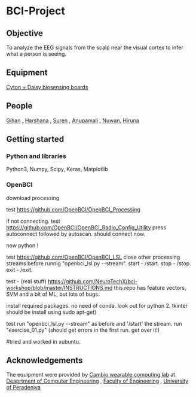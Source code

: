 # BCI-Project

## Objective
To analyze the EEG signals from the scalp near the visual cortex to infer what a person is seeing.

## Equipment
[Cyton + Daisy biosensing boards](https://shop.openbci.com/collections/openbci-products/products/cyton-daisy-biosensing-boards-16-channel)


## People
[Gihan](http://gihan.me) , [Harshana](http://teambitecode.com/people/harshana) , [Suren](http://teambitecode.com/people/suren) , [Anupamali](http://teambitecode.com/people/anupamali) , [Nuwan](http://teambitecode.com/people/nuwan), [Hiruna](https://github.com/hiruna72/)

## Getting started

### Python and libraries
Python3, Numpy, Scipy, Keras, Matplotlib


### OpenBCI
download processing

test
  https://github.com/OpenBCI/OpenBCI_Processing

if not connecting.
test
  https://github.com/OpenBCI/OpenBCI_Radio_Config_Utility
  press autoconnect followed by autoscan.
  should connect now.

now python !

test
  https://github.com/OpenBCI/OpenBCI_LSL
  close other processing streams before runnig "openbci_lsl.py --stream".
  start - /start.
  stop - /stop.
  exit - /exit.
  
test - (real stuff)
  https://github.com/NeuroTechX/bci-workshop/blob/master/INSTRUCTIONS.md
  this repo has feature vectors, SVM and a bit of ML, but lots of bugs.
  
  install required packages. no need of conda.
  look out for python 2. tkinter should be install using sudo apt-get)
  
test
  run "openbci_lsl.py --stream" as before and '/start' the stream.
  run "exercise_01.py" (should get errors in the first run. get over it!)
  
  
#tried and worked in xubuntu.

## Acknowledgements

The equipment were provided by [Cambio wearable computing lab](https://www.facebook.com/CambioWearableComputing/
) at [Deaprtment of Computer Engineering](http://ce.pdn.ac.lk) , [Faculty of Engineering](http://eng.pdn.ac.lk) , [University of Peradeniya](http://www.pdn.ac.lk/)
